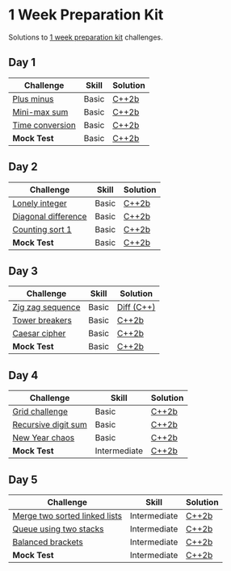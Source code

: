 # 1 Week Preparation Kit

Solutions to [1 week preparation kit](https://www.hackerrank.com/interview/preparation-kits/one-week-preparation-kit) challenges.

## Day 1

| Challenge | Skill | Solution |
|-----------|-------|----------|
| [Plus minus](https://www.hackerrank.com/challenges/one-week-preparation-kit-plus-minus) | Basic | [C++2b](./day-1/plus-minus.cpp) |
| [Mini-max sum](https://www.hackerrank.com/challenges/one-week-preparation-kit-mini-max-sum) | Basic | [C++2b](./day-1/mini-max-sum.cpp) |
| [Time conversion](https://www.hackerrank.com/challenges/one-week-preparation-kit-time-conversion) | Basic | [C++2b](./day-1/time-conversion.cpp) |
| **Mock Test** | Basic | [C++2b](./day-1/find-median.cpp) |

## Day 2

| Challenge | Skill | Solution |
|-----------|-------|----------|
| [Lonely integer](https://www.hackerrank.com/challenges/one-week-preparation-kit-lonely-integer) | Basic | [C++2b](./day-2/lonely-integer.cpp) |
| [Diagonal difference](https://www.hackerrank.com/challenges/one-week-preparation-kit-diagonal-difference) | Basic | [C++2b](./day-2/diagonal-difference.cpp) |
| [Counting sort 1](https://www.hackerrank.com/challenges/one-week-preparation-kit-countingsort1) | Basic | [C++2b](./day-2/counting-sort-1.cpp) |
| **Mock Test** | Basic | [C++2b](./day-2/flipping-matrix.cpp) |

## Day 3

| Challenge | Skill | Solution |
|-----------|-------|----------|
| [Zig zag sequence](https://www.hackerrank.com/challenges/one-week-preparation-kit-zig-zag-sequence) | Basic | [Diff (C++)](./day-3/zig-zag-sequence.diff) |
| [Tower breakers](https://www.hackerrank.com/challenges/one-week-preparation-kit-tower-breakers-1) | Basic | [C++2b](./day-3/tower-breakers.cpp) |
| [Caesar cipher](https://www.hackerrank.com/challenges/one-week-preparation-kit-caesar-cipher-1) | Basic | [C++2b](./day-3/caesar-cipher.cpp) |
| **Mock Test** | Basic | [C++2b](./day-3/palindrome-index.cpp) |

## Day 4

| Challenge | Skill | Solution |
|-----------|-------|----------|
| [Grid challenge](https://www.hackerrank.com/challenges/one-week-preparation-kit-grid-challenge) | Basic | [C++2b](./day-4/grid-challenge.cpp) |
| [Recursive digit sum](https://www.hackerrank.com/challenges/one-week-preparation-kit-recursive-digit-sum) | Basic | [C++2b](./day-4/recursive-digit-sum.cpp) |
| [New Year chaos](https://www.hackerrank.com/challenges/one-week-preparation-kit-new-year-chaos) | Basic | [C++2b](./day-4/new-year-chaos.cpp) |
| **Mock Test** | Intermediate | [C++2b](./day-4/truck-tour.cpp) |

## Day 5

| Challenge | Skill | Solution |
|-----------|-------|----------|
| [Merge two sorted linked lists](https://www.hackerrank.com/challenges/one-week-preparation-kit-merge-two-sorted-linked-lists) | Intermediate | [C++2b](./day-5/merge-two-linked-lists.cpp) |
| [Queue using two stacks](https://www.hackerrank.com/challenges/one-week-preparation-kit-queue-using-two-stacks) | Intermediate | [C++2b](./day-5/queue-using-two-stacks.cpp) |
| [Balanced brackets](https://www.hackerrank.com/challenges/one-week-preparation-kit-balanced-brackets) | Intermediate | [C++2b](./day-5/balanced-brackets.cpp) |
| **Mock Test** | Intermediate | [C++2b](./day-5/pairs.cpp) |
